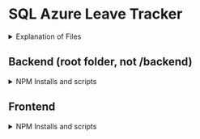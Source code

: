 # SQL Azure Leave Tracker
<details>
  <summary>Explanation of Files</summary>
  
  ## Structure
  1. Config.js
      * Contains all the env variables required
  2. dboperations.js
     * Contains all queries
     * Connects to SQL Server 
  3. server.js
   * Express Server
   * Contains all routes
</details>



 ## Backend (root folder, not /backend)
 <details>
  <summary>NPM Installs and scripts</summary>  

  //for the entry point put to server.js instead of index.js
  ```git bash
  npm init
  npm i -D nodemon concurrently
  npm i mssql dotenv express body-parser cors 
  npm install http-errors --save
  ```

  To add into package.json "scripts" (Root)
  ```bash
      "type": "module"

      "start": "node backend/server",
      "server": "nodemon backend/server",
      "client": "npm start --prefix frontend",
      "dev": "concurrently \"npm run server\" \"npm run client\""
      "data:import": "node backend/seeder -d",
      "data:export": "node backend/seeder",

  ```
</details>

 ## Frontend
 <details>
  <summary>NPM Installs and scripts</summary>  

  //for the entry point put to server.js instead of index.js
  ```git bash
  npm react-bootstrap axios react-router-dom react-bootstrap-table-next react-dates
  ```

  To add into package.json "scripts" (Frontend)
   ```bash
   frontend localhost:3000 & backend on port 3002, need to proxy
   "proxy": "http://127.0.0.1:3002",
   ```
</details>
